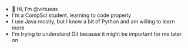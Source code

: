 - 👋 Hi, I’m @virtueas
- I'm a CompSci student, learning to code properly
- I use Java mostly, but I know a bit of Python and am willing to learn more
- I'm trying to understand Git because it might be important for me later on
<!---
virtueas/virtueas is a ✨ special ✨ repository because its `README.md` (this file) appears on your GitHub profile.
You can click the Preview link to take a look at your changes.
--->
